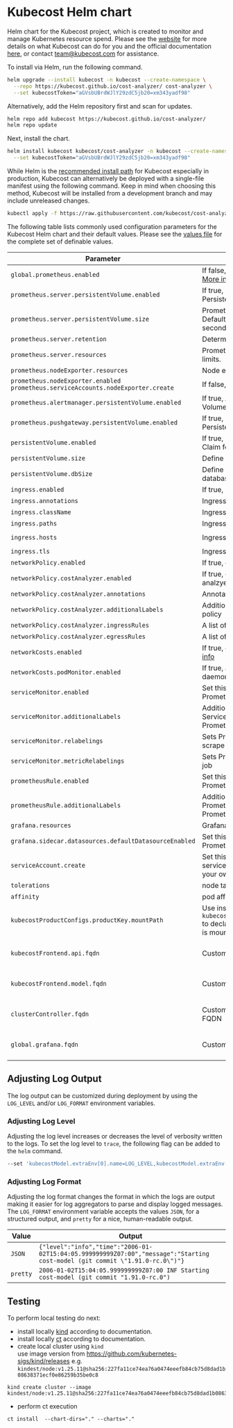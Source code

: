 # Kubecost Helm chart

Helm chart for the Kubecost project, which is created to monitor and manage Kubernetes resource spend. Please see the [website](https://www.kubecost.com/) for more details on what Kubecost can do for you and the official documentation [here](https://docs.kubecost.com/), or contact [team@kubecost.com](mailto:team@kubecost.com) for assistance.

To install via Helm, run the following command.

```sh
helm upgrade --install kubecost -n kubecost --create-namespace \
  --repo https://kubecost.github.io/cost-analyzer/ cost-analyzer \
  --set kubecostToken="aGVsbUBrdWJlY29zdC5jb20=xm343yadf98"
```

Alternatively, add the Helm repository first and scan for updates.

```sh
helm repo add kubecost https://kubecost.github.io/cost-analyzer/
helm repo update
```

Next, install the chart.

```sh
helm install kubecost kubecost/cost-analyzer -n kubecost --create-namespace \
  --set kubecostToken="aGVsbUBrdWJlY29zdC5jb20=xm343yadf98"
```

While Helm is the [recommended install path](http://kubecost.com/install) for Kubecost especially in production, Kubecost can alternatively be deployed with a single-file manifest using the following command. Keep in mind when choosing this method, Kubecost will be installed from a development branch and may include unreleased changes.

```sh
kubectl apply -f https://raw.githubusercontent.com/kubecost/cost-analyzer-helm-chart/develop/kubecost.yaml
```

The following table lists commonly used configuration parameters for the Kubecost Helm chart and their default values. Please see the [values file](values.yaml) for the complete set of definable values.

| Parameter                                                                          | Description                                                                                                                                                  | Default                                               |
|------------------------------------------------------------------------------------|--------------------------------------------------------------------------------------------------------------------------------------------------------------|-------------------------------------------------------|
| `global.prometheus.enabled`                                                        | If false, use an existing Prometheus install. [More info](http://docs.kubecost.com/custom-prom).                                                             | `true`                                                |
| `prometheus.server.persistentVolume.enabled`                                       | If true, Prometheus server will create a Persistent Volume Claim.                                                                                            | `true`                                                |
| `prometheus.server.persistentVolume.size`                                          | Prometheus server data Persistent Volume size. Default set to retain ~6000 samples per second for 15 days.                                                   | `32Gi`                                                |
| `prometheus.server.retention`                                                      | Determines when to remove old data.                                                                                                                          | `15d`                                                 |
| `prometheus.server.resources`                                                      | Prometheus server resource requests and limits.                                                                                                              | `{}`                                                  |
| `prometheus.nodeExporter.resources`                                                | Node exporter resource requests and limits.                                                                                                                  | `{}`                                                  |
| `prometheus.nodeExporter.enabled` `prometheus.serviceAccounts.nodeExporter.create` | If false, do not crate NodeExporter daemonset.                                                                                                               | `true`                                                |
| `prometheus.alertmanager.persistentVolume.enabled`                                 | If true, Alertmanager will create a Persistent Volume Claim.                                                                                                 | `true`                                                |
| `prometheus.pushgateway.persistentVolume.enabled`                                  | If true, Prometheus Pushgateway will create a Persistent Volume Claim.                                                                                       | `true`                                                |
| `persistentVolume.enabled`                                                         | If true, Kubecost will create a Persistent Volume Claim for product config data.                                                                             | `true`                                                |
| `persistentVolume.size`                                                            | Define PVC size for cost-analyzer                                                                                                                            | `32.0Gi`                                              |
| `persistentVolume.dbSize`                                                          | Define PVC size for cost-analyzer's flat file database                                                                                                       | `32.0Gi`                                              |
| `ingress.enabled`                                                                  | If true, Ingress will be created                                                                                                                             | `false`                                               |
| `ingress.annotations`                                                              | Ingress annotations                                                                                                                                          | `{}`                                                  |
| `ingress.className`                                                                | Ingress class name                                                                                                                                           | `{}`                                                  |
| `ingress.paths`                                                                    | Ingress paths                                                                                                                                                | `["/"]`                                               |
| `ingress.hosts`                                                                    | Ingress hostnames                                                                                                                                            | `[cost-analyzer.local]`                               |
| `ingress.tls`                                                                      | Ingress TLS configuration (YAML)                                                                                                                             | `[]`                                                  |
| `networkPolicy.enabled`                                                            | If true, create a NetworkPolicy to deny egress                                                                                                               | `false`                                               |
| `networkPolicy.costAnalyzer.enabled`                                               | If true, create a newtork policy for cost-analzyer                                                                                                           | `false`                                               |
| `networkPolicy.costAnalyzer.annotations`                                           | Annotations to be added to the network policy                                                                                                                | `{}`                                                  |
| `networkPolicy.costAnalyzer.additionalLabels`                                      | Additional labels to be added to the network policy                                                                                                          | `{}`                                                  |
| `networkPolicy.costAnalyzer.ingressRules`                                          | A list of network policy ingress rules                                                                                                                       | `null`                                                |
| `networkPolicy.costAnalyzer.egressRules`                                           | A list of network policy egress rules                                                                                                                        | `null`                                                |
| `networkCosts.enabled`                                                             | If true, collect network allocation metrics [More info](http://docs.kubecost.com/network-allocation)                                                         | `false`                                               |
| `networkCosts.podMonitor.enabled`                                                  | If true, a [PodMonitor](https://github.com/coreos/prometheus-operator/blob/master/Documentation/api.md#podmonitor) for the network-cost daemonset is created | `false`                                               |
| `serviceMonitor.enabled`                                                           | Set this to `true` to create ServiceMonitor for Prometheus operator                                                                                          | `false`                                               |
| `serviceMonitor.additionalLabels`                                                  | Additional labels that can be used so ServiceMonitor will be discovered by Prometheus                                                                        | `{}`                                                  |
| `serviceMonitor.relabelings`                                                       | Sets Prometheus metric_relabel_configs on the scrape job                                                                                                     | `[]`                                                  |
| `serviceMonitor.metricRelabelings`                                                 | Sets Prometheus relabel_configs on the scrape job                                                                                                            | `[]`                                                  |
| `prometheusRule.enabled`                                                           | Set this to `true` to create PrometheusRule for Prometheus operator                                                                                          | `false`                                               |
| `prometheusRule.additionalLabels`                                                  | Additional labels that can be used so PrometheusRule will be discovered by Prometheus                                                                        | `{}`                                                  |
| `grafana.resources`                                                                | Grafana resource requests and limits.                                                                                                                        | `{}`                                                  |
| `grafana.sidecar.datasources.defaultDatasourceEnabled`                             | Set this to `false` to disable creation of Prometheus datasource in Grafana                                                                                  | `true`                                                |
| `serviceAccount.create`                                                            | Set this to `false` if you want to create the service account `kubecost-cost-analyzer` on your own                                                           | `true`                                                |
| `tolerations`                                                                      | node taints to tolerate                                                                                                                                      | `[]`                                                  |
| `affinity`                                                                         | pod affinity                                                                                                                                                 | `{}`                                                  |
| `kubecostProductConfigs.productKey.mountPath`                                      | Use instead of `kubecostProductConfigs.productKey.secretname` to declare the path at which the product key file is mounted (eg. by a secrets provisioner)    | `N/A`                                                 |
| `kubecostFrontend.api.fqdn`                                                        | Customize the upstream api FQDN                                                                                                                              | `computed in terms of the service name and namespace` |
| `kubecostFrontend.model.fqdn`                                                      | Customize the upstream model FQDN                                                                                                                            | `computed in terms of the service name and namespace` |
| `clusterController.fqdn`                                                           | Customize the upstream cluster controller FQDN                                                                                                               | `computed in terms of the service name and namespace` |
| `global.grafana.fqdn`                                                              | Customize the upstream grafana FQDN                                                                                                                          | `computed in terms of the release name and namespace` |

## Adjusting Log Output

The log output can be customized during deployment by using the `LOG_LEVEL` and/or `LOG_FORMAT` environment variables.

### Adjusting Log Level

Adjusting the log level increases or decreases the level of verbosity written to the logs. To set the log level to `trace`, the following flag can be added to the `helm` command.

```sh
--set 'kubecostModel.extraEnv[0].name=LOG_LEVEL,kubecostModel.extraEnv[0].value=trace'
```

### Adjusting Log Format

Adjusting the log format changes the format in which the logs are output making it easier for log aggregators to parse and display logged messages. The `LOG_FORMAT` environment variable accepts the values `JSON`, for a structured output, and `pretty` for a nice, human-readable output.

| Value  | Output                                                                                                                     |
|--------|----------------------------------------------------------------------------------------------------------------------------|
| `JSON`   | `{"level":"info","time":"2006-01-02T15:04:05.999999999Z07:00","message":"Starting cost-model (git commit \"1.91.0-rc.0\")"}` |
| `pretty` | `2006-01-02T15:04:05.999999999Z07:00 INF Starting cost-model (git commit "1.91.0-rc.0")`                                     |

## Testing
To perform local testing do next:
- install locally [kind](https://github.com/kubernetes-sigs/kind) according to documentation.
- install locally [ct](https://github.com/helm/chart-testing) according to documentation.
- create local cluster using `kind` \
use image version from https://github.com/kubernetes-sigs/kind/releases e.g. `kindest/node:v1.25.11@sha256:227fa11ce74ea76a0474eeefb84cb75d8dad1b08638371ecf0e86259b35be0c8`
```shell
kind create cluster --image kindest/node:v1.25.11@sha256:227fa11ce74ea76a0474eeefb84cb75d8dad1b08638371ecf0e86259b35be0c8
```
- perform ct execution
```shell
ct install  --chart-dirs="." --charts="."
```

